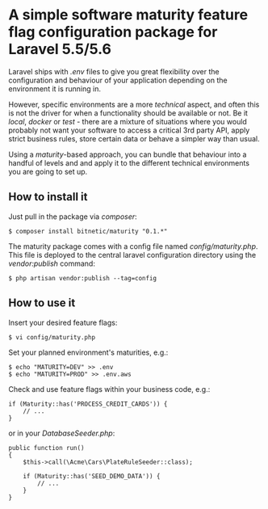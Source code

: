 # A simple software maturity feature flag configuration package for Laravel 5.5/5.6

Laravel ships with _.env_ files to give you great flexibility over the configuration and behaviour of your application depending on the environment it is running in.

However, specific environments are a more _technical_ aspect, and often this is not the driver for when a functionality should be available or not.
Be it _local_, _docker_ or _test_ - there are a mixture of situations where you would probably not want your software to access a critical 3rd party API, apply strict business rules, store certain data or behave a simpler way than usual.

Using a _maturity_-based approach, you can bundle that behaviour into a handful of levels and and apply it to the different technical environments you are going to set up.

## How to install it

Just pull in the package via _composer_:

    $ composer install bitnetic/maturity "0.1.*"

The maturity package comes with a config file named _config/maturity.php_. This file is deployed to the central laravel configuration directory using the _vendor:publish_ command:

    $ php artisan vendor:publish --tag=config

## How to use it

Insert your desired feature flags:

    $ vi config/maturity.php

Set your planned environment's maturities, e.g.:

    $ echo "MATURITY=DEV" >> .env
    $ echo "MATURITY=PROD" >> .env.aws

Check and use feature flags within your business code, e.g.:

    if (Maturity::has('PROCESS_CREDIT_CARDS')) {
        // ...
    }

or in your _DatabaseSeeder.php_:

    public function run()
    {
        $this->call(\Acme\Cars\PlateRuleSeeder::class);

        if (Maturity::has('SEED_DEMO_DATA')) {
            // ...
        }
    }
